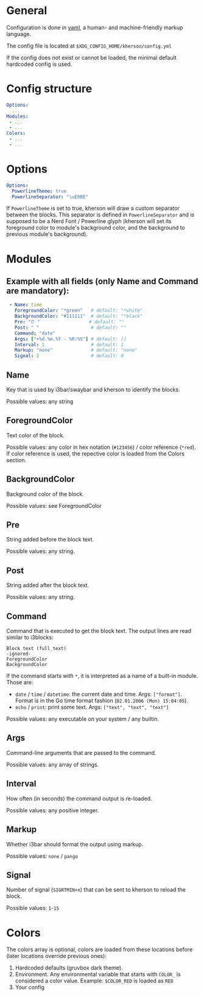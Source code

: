 
# General

Configuration is done in [yaml](https://yaml.org/), a human- and machine-friendly markup language.

The config file is located at `$XDG_CONFIG_HOME/kherson/config.yml`

If the config does not exist or cannot be loaded, the minimal default hardcoded config is used.

# Config structure

```yml
Options:
  ...
Modules:
 - ...
 - ...
Colors:
 - ...
 - ...
```

# Options

```yml
Options:
  PowerlineTheme: true
  PowerlineSeparator: "\uE0BE"
```

If `PowerlineTheme` is set to true, kherson will draw a custom separator between
the blocks. This separator is defined in `PowerlineSeparator` and is supposed to
be a Nerd Font / Powerline glyph (kherson will set its foreground color to
module's background color, and the background to previous module's background).

# Modules

## Example with all fields (only Name and Command are mandatory):

```yml
 - Name: time
   ForegroundColor: "*green"   # default: "*white"
   BackgroundColor: "#111111"  # default: "*black"
   Pre: "⏰ "                  # default: ""
   Post: " "                   # default: ""
   Command: "date"
   Args: ["+%d.%m.%Y - %R:%S"] # default: []
   Interval: 1                 # default: 1
   Markup: "none"              # default: "none"
   Signal: 2                   # default: 0
```

## Name

Key that is used by i3bar/swaybar and kherson to identify the blocks.

Possible values: any string

## ForegroundColor

Text color of the block.

Possible values: any color in hex notation (`#123456`) / color reference (`*red`). If color reference is used, the repective color is loaded from the Colors section.

## BackgroundColor

Background color of the block.

Possible values: see ForegroundColor

## Pre

String added before the block text.

Possible values: any string.

## Post

String added after the block text.

Possible values: any string.

## Command

Command that is executed to get the block text. The output lines are read similar to i3blocks:

```text
Block text (full_text)
-ignored-
ForegroundColor
BackgroundColor
```

If the command starts with `*`, it is interpreted as a name of a built-in module.
Those are:

 - `date` / `time` / `datetime`: the current date and time. Args: `["format"]`.
   Format is in the Go time format fashion (`02.01.2006 (Mon) 15:04:05`).
 - `echo` / `print`: print some text. Args: `["text", "text", "text"]`

Possible values: any executable on your system / any builtin.

## Args

Command-line arguments that are passed to the command.

Possible values: any array of strings.

## Interval

How often (in seconds) the command output is re-loaded.

Possible values: any positive integer.

## Markup

Whether i3bar should format the output using markup.

Possible values: `none` / `pango`

## Signal

Number of signal (`SIGRTMIN+n`) that can be sent to kherson to reload the block.

Possible values: `1`-`15`

# Colors

The colors array is optional, colors are loaded from these locations before (later locations override previous ones):

1. Hardcoded defaults (gruvbox dark theme).
2. Environment. Any environmental variable that starts with `COLOR_` is considered a color value. Example: `$COLOR_RED` is loaded as `RED`
3. Your config

